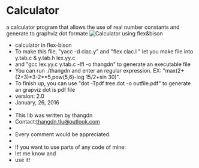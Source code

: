 # Calculator
a calculator program that allows the use of real number constants and generate to graphviz dot formate
﻿![Calculator using flex&bison](https://github.com/Flex-Bison/Calculator/blob/master/Calculator/outfile.png)
* calculator in flex-bison
* To make this file, "yacc -d clac.y" and "flex clac.l "  let you make file  into y.tab.c & y.tab.h lex.yy.c
* and "gcc lex.yy.c y.tab.c -lfl -o thangdn" to generate an executable file
* You can run ./thangdn and enter an regular expression. EX: "max(2+(2+3)*3-2**5,pow(5,6)-log 15/2+sin 30)".
* To finish up, you can use "dot -Tpdf tree.dot -o outfile.pdf" to generate an grapviz dot is pdf file
* version: 2.0
* January, 26, 2016
*
* This lib was written by thangdn
* Contact:thangdn.tlu@outlook.com
*
* Every comment would be appreciated.
*
* If you want to use parts of any code of mine:
* let me know and
* use it!
